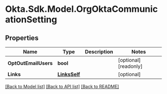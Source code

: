 # Okta.Sdk.Model.OrgOktaCommunicationSetting

## Properties

Name | Type | Description | Notes
------------ | ------------- | ------------- | -------------
**OptOutEmailUsers** | **bool** |  | [optional] [readonly] 
**Links** | [**LinksSelf**](LinksSelf.md) |  | [optional] 

[[Back to Model list]](../README.md#documentation-for-models) [[Back to API list]](../README.md#documentation-for-api-endpoints) [[Back to README]](../README.md)

